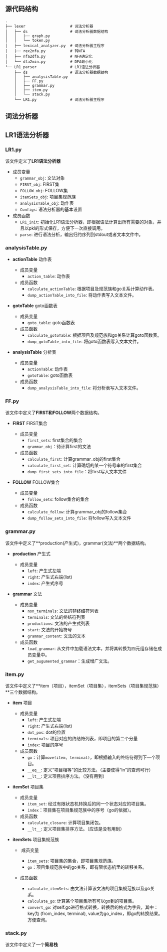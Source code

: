 ## 源代码结构

```
.
├── lexer                    # 词法分析器
│   ├── ds                   # 词法分析器数据结构
│   │   ├── graph.py
│   │   └── token.py
│   ├── lexical_analyzer.py  # 词法分析器主程序
│   ├── rex2nfa.py           # 转NFA
│   ├── nfa2dfa.py           # NFA确定化
│   └── dfa2min.py           # DFA最小化
└── LR1_parser               # LR1语法分析器
    ├── ds                   # 语法分析器数据结构
    │   ├── analysisTable.py
    │   ├── FF.py
    │   ├── grammar.py
    │   ├── item.py
    │   └── stack.py
    └── LR1.py               # 词法分析器主程序
```



## 词法分析器





## LR1语法分析器

### LR1.py

该文件定义了**LR1语法分析器**

+ 成员变量
  + `grammar_obj`: 文法对象
  + `FIRST_obj`: FIRST集
  + `FOLLOW_obj`: FOLLOW集
  + `itemSets_obj`: 项目集规范族
  + `analysisTable_obj`: 动作表
  + `Configs`: 语法分析器的基本设置
+ 成员函数
  + `LR1_init`: 初始化LR1语法分析器，即根据语法计算出所有需要的对象，并且以pkl的形式保存，方便下一次直接调用。
  + `parse`: 进行语法分析，输出归约序列到stdout或者文本文件中。



### analysisTable.py

+ **actionTable** 动作表
  + 成员变量 
    + `action_table`: 动作表
  + 成员函数 
    + `calculate_actionTable`: 根据项目及规范族和go关系计算动作表。
    + `dump_actionTable_into_file`: 将动作表写入文本文件。

+ **gotoTable** goto函数表
  + 成员变量
    + `goto_table`: goto函数表
  + 成员函数
    + `calculate_gotoTable`: 根据项目及规范族和go关系计算goto函数表。
    + `dump_gotoTable_into_file`: 将goto函数表写入文本文件。

+ **analysisTable** 分析表
  + 成员变量
    + `actionTable`: 动作表
    + `gotoTable`: goto函数表
  + 成员函数
    + `dump_analysisTable_into_file`: 将分析表写入文本文件。



### FF.py

该文件中定义了**FIRST和FOLLOW**两个数据结构。

+ **FIRST** FIRST集合
  + 成员变量 
    + `first_sets`: first集合的集合
    + `grammar_obj`：待计算first的文法
  + 成员函数 
    + `calculate_first`: 计算grammar_obj的first集合
    + `calculate_first_set`: 计算确切的某一个符号串的first集合
    + `dump_first_sets_into_file`：将first写入文本文件



+ **FOLLOW** FOLLOW集合
  + 成员变量 
    + `follow_sets`: follow集合的集合
  + 成员函数 
    + `calculate_follow`: 计算grammar_obj的follow集合
    + `dump_follow_sets_into_file`: 将follow写入文本文件



### grammar.py

该文件中定义了**production(产生式)，grammar(文法)**两个数据结构。

+ **production** 产生式
  + 成员变量
    +  `left`: 产生式左端
    + `right`: 产生式右端(list)
    + `index`: 产生式序号

+ **grammar** 文法
  + 成员变量 
    + `non_terminals`: 文法的非终结符列表
    + `terminals`: 文法的终结符列表
    + `productions`: 文法的产生式列表
    + `start`: 文法的开始符号
    + `grammar_content`: 文法的文本
  + 成员函数 
    + `load_grammar`: 从文件中加载语法文本，并将其转换为四元组存储在成员变量中。
    + `get_augumented_grammar`：生成增广文法。



### item.py

该文件中定义了**item（项目），itemSet（项目集），itemSets（项目集规范族）**三个数据结构。

+ **item** 项目
  + 成员变量 
    + `left`: 产生式左端
    + `right`: 产生式右端(list)
    + `dot_pos`: dot的位置
    + `terminals`: 项目对应的终结符列表，即项目的第二个分量
    + `index`: 项目的序号
  + 成员函数 
    + `go`：计算`move(item, terminal)`，即根据输入的终结符得到下一个项目。
    + `__eq__`: 定义“项目相等”的比较方法。（主要使得“in”的查询可行）
    + `__lt__`: 定义项目排序方法。（没有用到）



+ **itemSet** 项目集
  + 成员变量 
    + `item_set`: 经过有限状态机转换后的同一个状态对应的项目集。
    + `index`：项目集在项目集规范族中的序号（go的依据）。
  + 成员函数
    + `calculate_closure`: 计算项目集闭包。
    + `__lt__`: 定义项目集排序方法。（应该是没有用到）




+ **itemSets** 项目集规范族

  + ​	成员变量 
    + `item_sets`: 项目集的集合，即项目集规范族。
    + `go`：项目集规范族中的go关系，即有限状态机里的转移关系。

  + 成员函数
    + `calculate_itemSets`: 由文法计算该文法的项目集规范族以及go关系。
    + `calculate_go`: 计算某个项目集所有可以go到的项目集。
    + `convert_go`: 对self.go进行格式转换，转换后的格式为字典，其中：key为 (from_index, terminal), value为go_index，即go的转换结果。方便查询。



### stack.py

该文件中定义了一个**简易栈**

